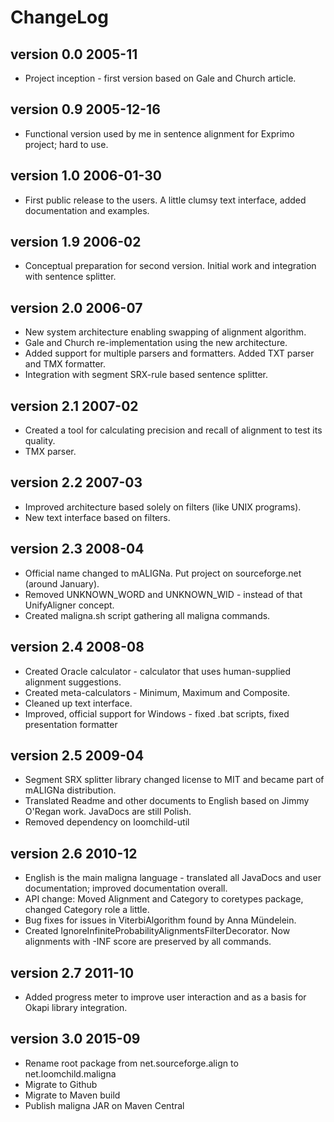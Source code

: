 # ChangeLog

## version 0.0 2005-11

* Project inception - first version based on Gale and Church article.

## version 0.9 2005-12-16

* Functional version used  by me in sentence alignment for Exprimo project; hard to use.

## version 1.0 2006-01-30

* First public release to the users. A little clumsy text interface, added documentation and examples.

## version 1.9 2006-02

* Conceptual preparation for second version. Initial work and integration with sentence splitter.

## version 2.0 2006-07

* New system architecture enabling swapping of alignment algorithm.
* Gale and Church re-implementation using the new architecture.
* Added support for multiple parsers and formatters. Added TXT parser and TMX formatter.
* Integration with segment SRX-rule based sentence splitter.

## version 2.1 2007-02

* Created a tool for calculating precision and recall of alignment to test its quality.
* TMX parser.

## version 2.2 2007-03

* Improved architecture based solely on filters (like UNIX programs).
* New text interface based on filters.

## version 2.3 2008-04

* Official name changed to mALIGNa. Put project on sourceforge.net (around January).
* Removed UNKNOWN_WORD and UNKNOWN_WID - instead of that UnifyAligner concept.
* Created maligna.sh script gathering all maligna commands.

## version 2.4 2008-08

* Created Oracle calculator - calculator that uses human-supplied alignment suggestions.
* Created meta-calculators - Minimum, Maximum and Composite.
* Cleaned up text interface.
* Improved, official support for Windows - fixed .bat scripts, fixed presentation formatter

## version 2.5 2009-04

* Segment SRX splitter library changed license to MIT and became part of mALIGNa distribution.
* Translated Readme and other documents to English based on Jimmy O'Regan work. JavaDocs are still Polish.
* Removed dependency on loomchild-util 

## version 2.6 2010-12

* English is the main maligna language - translated all JavaDocs and user documentation; improved documentation overall.
* API change: Moved Alignment and Category to coretypes package, changed Category role a little.
* Bug fixes for issues in ViterbiAlgorithm found by Anna Mündelein.
* Created IgnoreInfiniteProbabilityAlignmentsFilterDecorator. Now alignments with -INF score are preserved by all commands.

## version 2.7 2011-10

* Added progress meter to improve user interaction and as a basis for Okapi library integration.

## version 3.0 2015-09

* Rename root package from net.sourceforge.align to net.loomchild.maligna
* Migrate to Github
* Migrate to Maven build
* Publish maligna JAR on Maven Central

